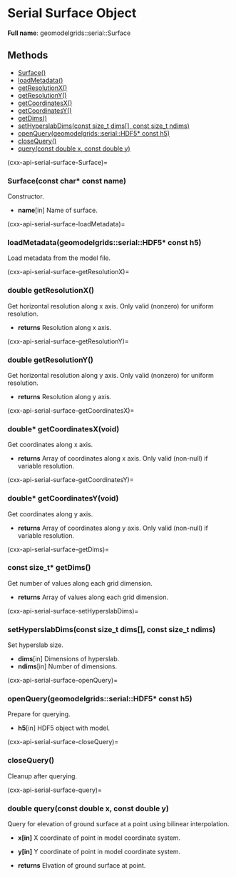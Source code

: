 # Serial Surface Object 

**Full name**: geomodelgrids::serial::Surface

## Methods

* [Surface()](cxx-api-serial-surface-Surface)
* [loadMetadata()](cxx-api-serial-surface-loadMetadata)
* [getResolutionX()](cxx-api-serial-surface-getResolutionX)
* [getResolutionY()](cxx-api-serial-surface-getResolutionY)
* [getCoordinatesX()](cxx-api-serial-surface-getCoordinatesX)
* [getCoordinatesY()](cxx-api-serial-surface-getCoordinatesY)
* [getDims()](cxx-api-serial-surface-getDims)
* [setHyperslabDims(const size_t dims\[\], const size_t ndims)](cxx-api-serial-surface-setHyperslabDims)
* [openQuery(geomodelgrids::serial::HDF5* const h5)](cxx-api-serial-surface-openQuery)
* [closeQuery()](cxx-api-serial-surface-closeQuery)
* [query(const double x, const double y)](cxx-api-serial-surface-query)

(cxx-api-serial-surface-Surface)=
### Surface(const char* const name)

Constructor.

* **name**[in] Name of surface.

(cxx-api-serial-surface-loadMetadata)=
### loadMetadata(geomodelgrids::serial::HDF5* const h5)

Load metadata from the model file.

(cxx-api-serial-surface-getResolutionX)=
### double getResolutionX()

Get horizontal resolution along x axis. Only valid (nonzero) for uniform resolution.

* **returns** Resolution along x axis.

(cxx-api-serial-surface-getResolutionY)=
### double getResolutionY()

Get horizontal resolution along y axis. Only valid (nonzero) for uniform resolution.

* **returns** Resolution along y axis.

(cxx-api-serial-surface-getCoordinatesX)=
### double* getCoordinatesX(void)

Get coordinates along x axis.

* **returns** Array of coordinates along x axis. Only valid (non-null) if variable resolution.

(cxx-api-serial-surface-getCoordinatesY)=
### double* getCoordinatesY(void)

Get coordinates along y axis.

* **returns** Array of coordinates along y axis. Only valid (non-null) if variable resolution.

(cxx-api-serial-surface-getDims)=
### const size_t* getDims()

Get number of values along each grid dimension.

* **returns** Array of values along each grid dimension.

(cxx-api-serial-surface-setHyperslabDims)=
### setHyperslabDims(const size_t dims[], const size_t ndims)

Set hyperslab size.

* **dims**[in] Dimensions of hyperslab.
* **ndims**[in] Number of dimensions.

(cxx-api-serial-surface-openQuery)=
### openQuery(geomodelgrids::serial::HDF5* const h5)

Prepare for querying.

* **h5**[in] HDF5 object with model.

(cxx-api-serial-surface-closeQuery)=
### closeQuery()

Cleanup after querying.

(cxx-api-serial-surface-query)=
### double query(const double x, const double y)

Query for elevation of ground surface at a point using bilinear interpolation. 

* **x[in]** X coordinate of point in model coordinate system.
* **y[in]** Y coordinate of point in model coordinate system.

* **returns** Elvation of ground surface at point.

